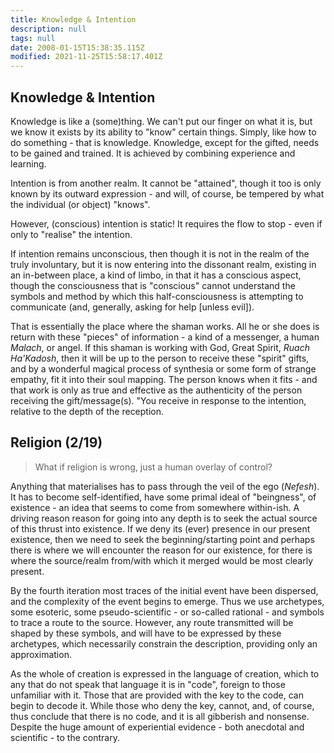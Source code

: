 ```yaml
---
title: Knowledge & Intention
description: null
tags: null
date: 2008-01-15T15:38:35.115Z
modified: 2021-11-25T15:58:17.401Z
---
```


## Knowledge & Intention

Knowledge is like a (some)thing. We can't put our finger on what it is, but we know it exists by its ability to "know" certain things. Simply, like how to do something - that is knowledge. Knowledge, except for the gifted, needs to be gained and trained. It is achieved by combining experience and learning.

Intention is from another realm. It cannot be "attained", though it too is only known by its outward expression - and will, of course, be tempered by what the individual (or object) "knows".

However, (conscious) intention is static! It requires the flow to stop - even if only to "realise" the intention.

If intention remains unconscious, then though it is not in the realm of the truly involuntary, but it is now entering into the dissonant realm, existing in an in-between place, a kind of limbo, in that it has a conscious aspect, though the consciousness that is "conscious" cannot understand the symbols and method by which this half-consciousness is attempting to communicate (and, generally, asking for help [unless evil]).

That is essentially the place where the shaman works. All he or she does is return with these "pieces" of information - a kind of a messenger, a human _Malach_, or angel. If this shaman is working with God, Great Spirit, _Ruach Ha'Kadosh_, then it will be up to the person to receive these "spirit" gifts, and by a wonderful magical process of synthesia or some form of strange empathy, fit it into their soul mapping. The person knows when it fits - and that work is only as true and effective as the authenticity of the person receiving the gift/message(s). "You receive in response to the intention, relative to the depth of the reception.

## Religion (2/19)

> What if religion is wrong, just a human overlay of control?

Anything that materialises has to pass through the veil of the ego (_Nefesh_). It has to become self-identified, have some primal ideal of "beingness", of existence - an idea that seems to come from somewhere within-ish. A driving reason reason for going into any depth is to seek the actual source of this thrust into existence. If we deny its (ever) presence in our present existence, then we need to seek the beginning/starting point and perhaps there is where we will encounter the reason for our existence, for there is where the source/realm from/with which it merged would be most clearly present.

By the fourth iteration most traces of the initial event have been dispersed, and the complexity of the event begins to emerge. Thus we use archetypes, some esoteric, some pseudo-scientific - or so-called rational - and symbols to trace a route to the source. However, any route transmitted will be shaped by these symbols, and will have to be expressed by these archetypes, which necessarily constrain the description, providing only an approximation.

As the whole of creation is expressed in the language of creation, which to any that do not speak that language it is in "code", foreign to those unfamiliar with it. Those that are provided with the key to the code, can begin to decode it. While those who deny the key, cannot, and, of course, thus conclude that there is no code, and it is all gibberish and nonsense. Despite the huge amount of experiential evidence - both anecdotal and scientific - to the contrary.
